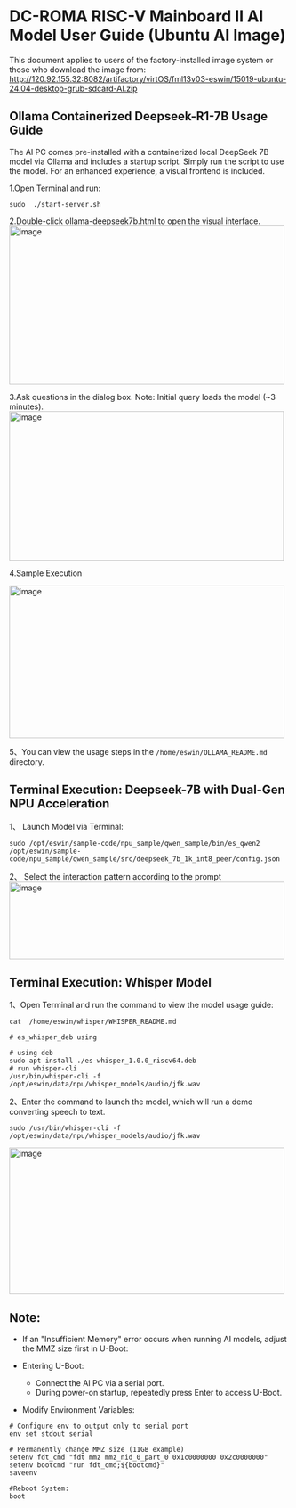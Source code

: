 # DC-ROMA RISC-V Mainboard II AI Model User Guide (Ubuntu AI Image)

This document applies to users of the factory-installed image system or those who download the image from:
http://120.92.155.32:8082/artifactory/virtOS/fml13v03-eswin/15019-ubuntu-24.04-desktop-grub-sdcard-AI.zip



## Ollama Containerized Deepseek-R1-7B Usage Guide
The AI PC comes pre-installed with a containerized local DeepSeek 7B model via Ollama and includes a startup script. Simply run the script to use the model. For an enhanced experience, a visual frontend is included.

1.Open Terminal and run:
```
sudo  ./start-server.sh
```

2.Double-click ollama-deepseek7b.html to open the visual interface.
<img width="495" height="285" alt="image" src="https://github.com/user-attachments/assets/b698d119-d7a8-4a40-bc0d-346180abdc34" />



3.Ask questions in the dialog box. Note: Initial query loads the model (~3 minutes).
<img width="494" height="268" alt="image" src="https://github.com/user-attachments/assets/5e090434-52d0-4c3d-95ba-bc6e37921198" />


4.Sample Execution

<img width="495" height="274" alt="image" src="https://github.com/user-attachments/assets/98157c40-ec03-434c-8f5a-2b8219e0b8f0" />



5、You can view the usage steps in the ```/home/eswin/OLLAMA_README.md``` directory.



## Terminal Execution: Deepseek-7B with Dual-Gen NPU Acceleration
1、 Launch Model via Terminal:
```
sudo /opt/eswin/sample-code/npu_sample/qwen_sample/bin/es_qwen2 /opt/eswin/sample-code/npu_sample/qwen_sample/src/deepseek_7b_1k_int8_peer/config.json
```

2、 Select the interaction pattern according to the prompt
<img width="495" height="139" alt="image" src="https://github.com/user-attachments/assets/6a2bdd62-e30a-496c-b307-d75128e972a3" />



## Terminal Execution: Whisper Model
1、Open Terminal and run the command to view the model usage guide:
```
cat  /home/eswin/whisper/WHISPER_README.md

# es_whisper_deb using

# using deb
sudo apt install ./es-whisper_1.0.0_riscv64.deb
# run whisper-cli
/usr/bin/whisper-cli -f /opt/eswin/data/npu/whisper_models/audio/jfk.wav
```

2、Enter the command to launch the model, which will run a demo converting speech to text.
```
sudo /usr/bin/whisper-cli -f /opt/eswin/data/npu/whisper_models/audio/jfk.wav
```
<img width="495" height="263" alt="image" src="https://github.com/user-attachments/assets/2509a009-9b18-4525-8c48-d2c0404fdfa2" />



## Note:
- If an "Insufficient Memory" error occurs when running AI models, adjust the MMZ size first in U-Boot:

- Entering U-Boot:
  - Connect the AI PC via a serial port.
  - During power-on startup, repeatedly press Enter to access U-Boot.


- Modify Environment Variables:

```
# Configure env to output only to serial port 
env set stdout serial 

# Permanently change MMZ size (11GB example)
setenv fdt_cmd "fdt mmz mmz_nid_0_part_0 0x1c0000000 0x2c0000000"  
setenv bootcmd "run fdt_cmd;${bootcmd}"
saveenv

#Reboot System:
boot
```






